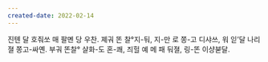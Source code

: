 ```yaml
---
created-date: 2022-02-14
---
```


진톈 달 호줘쏘 매 팔몐 당 우찬. 졔궈 똔 찰°지-둬, 지-만 로 쫑-고 디샤쓰, 워 읻’달 나리 졀 쫑고-싸옌. 부궈 똔찰° 샬화-도 혼-쾌, 즤헐 예 메 패 둬졀, 링-똔 이샹붇달.